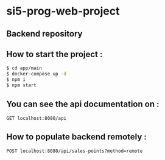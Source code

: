 # si5-prog-web-project
## Backend repository

## How to start the project :
```bash
$ cd app/main
$ docker-compose up -d  
$ npm i 
$ npm start
```

## You can see the api documentation on :
```text
GET localhost:8080/api
```

## How to populate backend remotely :
```text
POST localhost:8080/api/sales-points?method=remote
```
